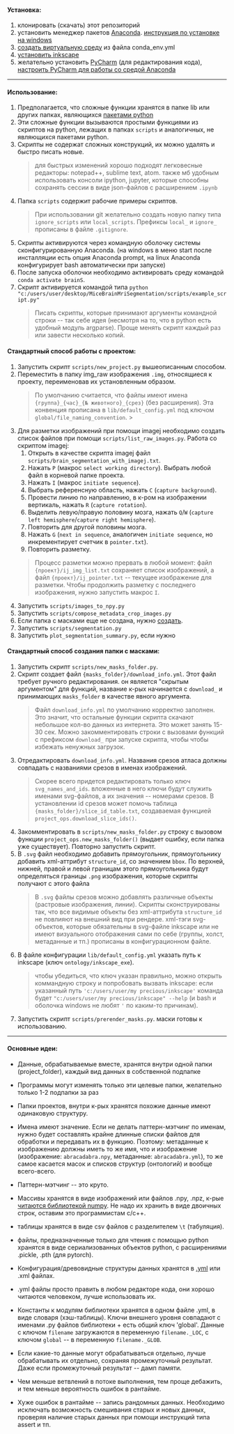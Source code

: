 #### Установка:
1. клонировать (скачать) этот репозиторий
1. установить менеджер пакетов [Anaconda]. [инструкция по установке на windows]
1. [создать виртуальную среду] из файла conda_env.yml
1. [установить inkscape]
1. желательно установить [PyCharm] (для редактирования кода), [настроить PyCharm для работы со средой Anaconda]

[Anaconda]: https://www.anaconda.com/products/individual
[инструкция по установке на windows]: https://docs.anaconda.com/anaconda/install/windows/
[создать виртуальную среду]: https://docs.conda.io/projects/conda/en/latest/user-guide/tasks/manage-environments.html#creating-an-environment-from-an-environment-yml-file
[PyCharm]: https://www.jetbrains.com/pycharm/download/
[настроить PyCharm для работы со средой Anaconda]: https://www.jetbrains.com/help/pycharm/conda-support-creating-conda-virtual-environment.html
[установить inkscape]: https://inkscape.org/

---

#### Использование:
1. Предполагается, что сложные функции хранятся в папке lib или других папках, являющихся [пакетами python]
1. Эти сложные функции вызываются простыми функциями из cкриптов на python, лежащих в папках `scripts` и аналогичных,
не являющихся пакетами python.
1. Скрипты не содержат сложных конструкций, их можно удалять и быстро писать новые. 
    > для быстрых изменений хорошо подходят легковесные редакторы: notepad++, sublime text, atom.
    также мб удобным использовать консоли ipython, jupyter, которые способны сохранять сессии в виде json-файлов с расширением `.ipynb`
1. Папка `scripts` содержит рабочие примеры скриптов.
    > При использовании git желательно создать новую папку типа `ignore_scripts` или `local_scripts`.
    Префиксы `local_` и `ignore_` прописаны в файлe `.gitignore`.
1. Скрипты активируются через командную оболочку системы сконфигурированную Anaconda.
(на windows в меню start после инсталляции есть опция Anaconda prompt, 
на linux Anaconda конфигурирует bash автоматически при запуске)
1. После запуска оболочки необходимо активировать среду командой `conda activate brainS`.
1. Скрипт активируется командой типа `python "c:/users/user/desktop/MiceBrainMriSegmentation/scripts/example_script.py"`
    > Писать скрипты, которые принимают аргументы командной строки -- так себе идея 
    (несмотря на то, что в python есть удобный модуль argparse). 
    > Проще менять скрипт каждый раз или завести несколько копий.

[пакетами python]: https://www.learnpython.org/en/Modules_and_Packages (about python modules and packages)

#### Стандартный способ работы с проектом:
1. Запустить скрипт `scripts/new_project.py` вышеописанным способом.
1. Переместить в папку img_raw изображения `.img`, относящиеся к проекту, переименовав их установленным образом.
    > По умолчанию считается, что файлы имеют имена `{группа}_{час}_{№ животного}_{срез}` (без расширения).
    > Эта конвенция прописана в `lib/default_config.yml` под ключом `global/file_naming_convention`.                                                                                                                >
1. Для разметки изображений при помощи imagej необходимо создать список файлов при помощи `scripts/list_raw_images.py`.
Работа со скриптом imagej:
    1. Открыть в качестве скрипта imagej файл `scripts/brain_segmentation_with_imagej.txt`.
    1. Нажать `P` (макрос `select working directory`). Выбрать любой файл в корневой папке проекта.
    1. Нажать `I` (макрос `initiate sequence`).
    1. Выбрать референсную область, нажать `C` (`capture background`).
    1. Провести линию по направлению, в к-ром на изображении вертикаль, нажать `R` (`capture rotation`).
    1. Выделить левую/правую половину мозга, нажать `Q`/`W` (`capture left hemisphere`/`capture right hemisphere`).
    1. Повторить для другой половины мозга.
    1. Нажать `G` (`next in sequence`, аналогичен `initiate sequence`, но инкрементирует счетчик в `pointer.txt`).
    1. Повторить разметку. 
    >Процесс разметки можно прервать в любой момент: файл `{проект}/ij_img_list.txt` 
    сохраняет список изображений, а файл `{проект}/ij_pointer.txt` -- текущее изображение для разметки.
    >Чтобы продолжить разметку с последнего изображения, нужно запустить макрос `I`.
1. Запустить `scripts/images_to_npy.py`
1. Запустить `scripts/compose_metadata_crop_images.py`
1. Если папка с масками еще не создана, нужно [создать](#Стандартный-способ-создания-папки-с-масками:).
1. Запустить `scripts/segmentation.py`
1. Запустить `plot_segmentation_summary.py`, если нужно

#### Стандартный способ создания папки с масками:
1. Запустить скрипт `scripts/new_masks_folder.py`.
1. Скрипт создает файл `{masks_folder}/download_info.yml`. Этот файл требует ручного редактирования.
он является "скрытым аргументом" для функций, название к-рых начинается с `download_`
и принимающих `masks_folder` в качестве явного аргумента.
    > Файл `download_info.yml` по умолчанию корректно заполнен. Это значит, что остальные функции
    скрипта скачают небольшое кол-во данных из интернета. Это может занять 15-30 сек.
    Можно закомментировать строки с вызовами функций с префиксом `download_` при запуске скрипта, чтобы
    чтобы избежать ненужных загрузок.
1. Отредактировать `download_info.yml`. Названия срезов атласа должны совпадать с названиями срезов в именах изображений.
    > Скорее всего придется редактировать только ключ `svg_names_and_ids`. 
    вложенные в него ключи будут служить именами svg-файлов, а их значения -- номерами срезов.
    В установлении id срезов может помочь таблица `{masks_folder}/slice_id_table.txt`, создаваемая
    функцией `project_ops.download_slice_ids()`.
1. Закомментировать в `scripts/new_masks_folder.py` строку
с вызовом функции `project_ops.new_masks_folder()` (выдает ошибку, если папка уже существует).
Повторно запустить скрипт.
1. В `.svg` файл необходимо добавить прямоугольник, прямоугольнику добавить xml-аттрибут `structure_id`,
со значением `bbox`. По верхней, нижней, правой и левой границам этого
прямоугольника будут определяться границы `.png` изображения, которые скрипты получают с этого файла
    > В `.svg` файлы срезов можно добавлять различные объекты (растровые изображения, линии).
    Скрипты сконструированы так, что все видимые объекты без xml-аттрибута `structure_id` 
    не повлияют на внешний вид при рендере.
    xml-тэги svg-объектов, которые обязательны в svg-файле inkscape или не имеют визуального отображения сами по себе
    (группы, холст, метаданные и тп.) прописаны в конфигурационном файле.
1. В файле конфигурации `lib/default_config.yml` указать путь к inkscape (ключ `ontology/inkscape_exe`).
    > чтобы убедиться, что ключ указан правильно, можно открыть коммандную строку и попробовать вызвать
    inkscape: если указанный путь `'c:/users/user/my precious/inkscape'` команда будет 
    `"c:/users/user/my precious/inkscape" --help` (и bash и оболочка windows не любят `'` по каким-то причинам).
1. Запустить скрипт `scripts/prerender_masks.py`. маски готовы к использованию.

---

#### Основные идеи:
* Данные, обрабатываемые вместе, хранятся внутри одной папки (project_folder),
каждый вид данных в собственной подпапке
* Программы могут изменять только эти целевые папки, желательно только 1-2 подпапки за раз
* Папки проектов, внутри к-рых хранятся похожие данные имеют одинаковую структуру.
* Имена имеют значение. Если не делать паттерн-мэтчинг по именам, нужно будет составлять
крайне длинные списки файлов для обработки и передавать их в функцию.
Поэтому: метаданные к изображению должны иметь то же имя, что и изображение
(изображение: `abracadabra.npy`, метаданные: `abracadabra.yml`),
то же самое касается масок и списков структур (онтологий) и вообще всего-всего.
* Паттерн-мэтчинг -- это круто.

* Массивы хранятся в виде изображений или файлов .npy, .npz, к-рые [читаются библиотекой numpy].
Не надо их хранить в виде двоичных строк, оставим это программистам с/с++.
* таблицы хранятся в виде csv файлов c разделителем `\t` (табуляция).
* файлы, предназначенные только для чтения с помощью python хранятся в виде
сериализованных объектов python, с расширениями .pickle, .pth (для pytorch).
* Конфигурация/древовидные структуры данных хранятся в [.yml] или .xml файлах.
* .yml файлы просто править в любом редакторе кода, они хорошо читаются человеком, лучше использовать их.
* Константы к модулям библиотеки хранятся в одном файле .yml, в виде словаря (хэш-таблицы).
Ключи внешнего уровня совпадают с именами .py файлов библиотеки + есть общий ключ 'global'.
Данные с ключом `filename` загружаются в переменную `filename._LOC`, с ключом `global` --
в переменную `filename._GLOB`.

* Если какие-то данные могут обрабатываться отдельно, лучше обрабатывать их отдельно,
сохраняя промежуточный результат. Даже если промежуточный результат -- дамп памяти.
* Чем меньше ветвлений в потоке выполнения, тем проще дебажить, и тем меньше вероятность ошибок в рантайме.
* Хуже ошибок в рантайме -- запись рандомных данных. Необходимо исключать возможность смешивания старых и новых данных,
проверяя наличие старых данных при помощи инструкций типа assert и тп.

[читаются библиотекой numpy]: https://numpy.org/devdocs/reference/generated/numpy.lib.format.html
[.yml]: https://en.wikipedia.org/wiki/YAML
